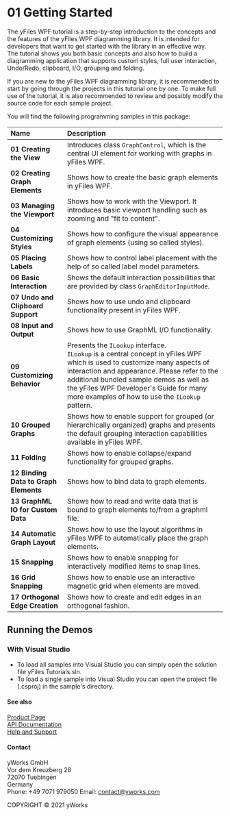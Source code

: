 
# 01 Getting Started
The yFiles WPF tutorial is a step-by-step introduction to the concepts and the features of the yFiles WPF diagramming library. It is intended for developers that want to get started with the library in an effective way. <br /> The tutorial shows you both basic concepts and also how to build a diagramming application that supports custom styles, full user interaction, Undo/Redo, clipboard, I/O, grouping and folding. 

If you are new to the yFiles WPF diagramming library, it is recommended to start by going through the projects in this tutorial one by one. To make full use of the tutorial, it is also recommended to review and possibly modify the source code for each sample project. 



You will find the following programming samples in this package: 


| Name | Description 
|:---|:---
|**01 Creating the View** | Introduces class `GraphControl`, which is the central UI element for working with graphs in yFiles WPF. 
|**02 Creating Graph Elements** | Shows how to create the basic graph elements in yFiles WPF. 
|**03 Managing the Viewport** | Shows how to work with the Viewport. It introduces basic viewport handling such as zooming and "fit to content". 
|**04 Customizing Styles** | Shows how to configure the visual appearance of graph elements (using so called styles). 
|**05 Placing Labels** | Shows how to control label placement with the help of so called label model parameters. 
|**06 Basic Interaction** | Shows the default interaction possibilities that are provided by class `GraphEditorInputMode`. 
|**07 Undo and Clipboard Support** | Shows how to use undo and clipboard functionality present in yFiles WPF. 
|**08 Input and Output** | Shows how to use GraphML I/O functionality. 
|**09 Customizing Behavior** | Presents the `ILookup` interface. <br />`ILookup` is a central concept in yFiles WPF which is used to customize many aspects of interaction and appearance. Please refer to the additional bundled sample demos as well as the yFiles WPF Developer's Guide for many more examples of how to use the `ILookup` pattern. 
|**10 Grouped Graphs** | Shows how to enable support for grouped (or hierarchically organized) graphs and  presents the default grouping interaction capabilities available in yFiles WPF. 
|**11 Folding** | Shows how to enable collapse/expand functionality for grouped graphs. 
|**12 Binding Data to Graph Elements** | Shows how to bind data to graph elements. 
|**13 GraphML IO for Custom Data** | Shows how to read and write data that is bound to graph elements to/from a graphml file. 
|**14 Automatic Graph Layout** | Shows how to use the layout algorithms in yFiles WPF to automatically place the graph elements. 
|**15 Snapping** | Shows how to enable snapping for interactively modified items to snap lines. 
|**16 Grid Snapping** | Shows how to enable use an interactive magnetic grid when elements are moved. 
|**17 Orthogonal Edge Creation** | Shows how to create and edit edges in an orthogonal fashion. 

## Running the Demos

### With Visual Studio

* To load all samples into Visual Studio you can simply open the solution file yFiles Tutorials.sln. 
* To load a single sample into Visual Studio you can open the project file (.csproj) in the sample's directory. 




#### See also
[Product Page](https://www.yworks.com/products/yfileswpf)  
[API Documentation](https://docs.yworks.com/yfileswpf)    
[Help and Support](https://www.yworks.com/products/yfiles/support)


#### Contact
yWorks GmbH  
Vor dem Kreuzberg 28  
72070 Tuebingen  
Germany  
Phone: +49 7071 979050
Email: contact@yworks.com

COPYRIGHT &#x00A9; 2021 yWorks   


